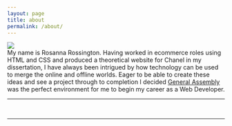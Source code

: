 ```yaml
---
layout: page
title: about
permalink: /about/
---
```


<img class="col one right" src="/img/prof_pic.jpg">

<br/>
My name is Rosanna Rossington. Having worked in ecommerce roles using HTML and CSS and produced a theoretical website for Chanel in my dissertation, I have always been intrigued by how technology can be used to merge the online and offline worlds. Eager to be able to create these ideas and see a project through to completion I decided <a class="link-1" href="https://generalassemb.ly/" target="_blank">General Assembly</a> was the perfect environment for me to begin my career as a Web Developer. <hr>

<br/>
<hr/>
<br/>
<span class="contacticon center">
	<a href="mailto:you@example.com"><i class="fa fa-envelope-square"></i></a>
	<a href="https://github.com/RosannaRossington" target="_blank"><i class="fa fa-github-square"></i></a>
	<a href="https://uk.linkedin.com/in/rosannarossington" target="_blank"><i class="fa fa-linkedin-square"></i></a>
	

<div class="col three caption">

</div>

